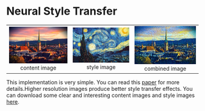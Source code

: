 # Neural Style Transfer


<table>
  <tr>
    <td align="center"><img src="content_img/zurich.jpg" alt="content image" width="250"><br>content image</td>
    <td align="center"><img src="style_img/starry_night.jpg" alt="style image" width="250"><br>style image</td>
    <td align="center"><img src="example/generated_6000_img.jpg" alt="combined image"  width="250"><br>combined image</td>
  </tr>
</table>


This implementation is very simple. You can read this [paper](https://arxiv.org/pdf/1508.06576) for more details.Higher resolution images produce better style transfer effects. You can download some clear and interesting content images and style images [here](https://kaggle.com/datasets/ba7c7744279baffacf006c34a28d87e873c1187f9e947b66416f6e9778b280a8).
